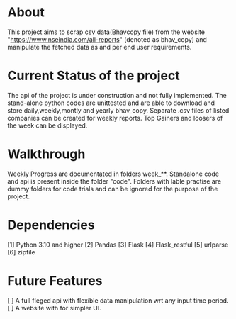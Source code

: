 # About
This project aims to scrap csv data(Bhavcopy file) from the website "https://www.nseindia.com/all-reports" (denoted as bhav_copy) and manipulate the fetched data as and per end user requirements.

# Current Status of the project
The api of the project is under construction and not fully implemented. The stand-alone python codes are unittested and are able to download and store daily,weekly,montly and yearly bhav_copy.
Separate .csv files of listed companies can be created for weekly reports. Top Gainers and loosers of the week can be displayed.

# Walkthrough
Weekly Progress are documentated in folders week_**. Standalone code and api is present inside the folder "code". Folders with lable practise are dummy folders for code trials and can be ignored for the purpose of the project. 

# Dependencies
[1] Python 3.10 and higher
[2] Pandas
[3] Flask
[4] Flask_restful
[5] urlparse
[6] zipfile

# Future Features
[ ] A full fleged api with flexible data manipulation wrt any input time period.
[ ] A website with for simpler UI.